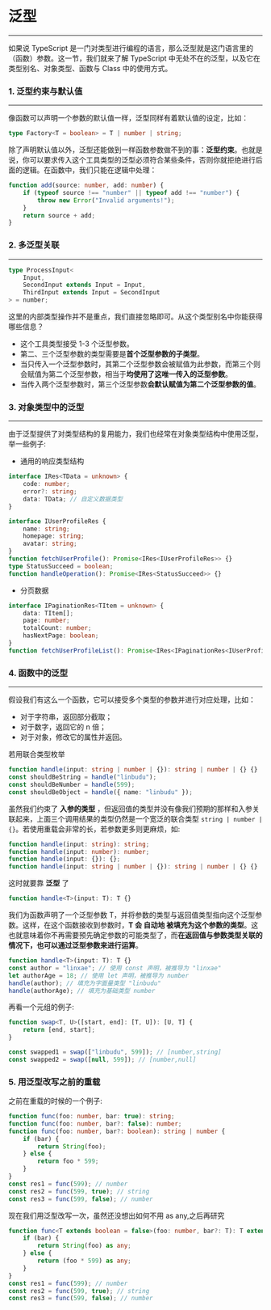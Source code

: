 # 泛型

---

如果说 TypeScript 是一门对类型进行编程的语言，那么泛型就是这门语言里的（函数）参数。这一节，我们就来了解 TypeScript 中无处不在的泛型，以及它在类型别名、对象类型、函数与 Class 中的使用方式。

### 1. 泛型约束与默认值

---

像函数可以声明一个参数的默认值一样，泛型同样有着默认值的设定，比如：

```typescript
type Factory<T = boolean> = T | number | string;
```

除了声明默认值以外，泛型还能做到一样函数参数做不到的事：**泛型约束**。也就是说，你可以要求传入这个工具类型的泛型必须符合某些条件，否则你就拒绝进行后面的逻辑。在函数中，我们只能在逻辑中处理：

```typescript
function add(source: number, add: number) {
    if (typeof source !== "number" || typeof add !== "number") {
        throw new Error("Invalid arguments!");
    }
    return source + add;
}
```

### 2. 多泛型关联

---

```typescript
type ProcessInput<
    Input,
    SecondInput extends Input = Input,
    ThirdInput extends Input = SecondInput
> = number;
```

这里的内部类型操作并不是重点，我们直接忽略即可。从这个类型别名中你能获得哪些信息？

-   这个工具类型接受 1-3 个泛型参数。
-   第二、三个泛型参数的类型需要是**首个泛型参数的子类型**。
-   当只传入一个泛型参数时，其第二个泛型参数会被赋值为此参数，而第三个则会赋值为第二个泛型参数，相当于**均使用了这唯一传入的泛型参数**。
-   当传入两个泛型参数时，第三个泛型参数**会默认赋值为第二个泛型参数的值**。

### 3. 对象类型中的泛型

---

由于泛型提供了对类型结构的复用能力，我们也经常在对象类型结构中使用泛型，举一些例子:

-   通用的响应类型结构

```typescript
interface IRes<TData = unknown> {
    code: number;
    error?: string;
    data: TData; // 自定义数据类型
}
```

```typescript
interface IUserProfileRes {
    name: string;
    homepage: string;
    avatar: string;
}
function fetchUserProfile(): Promise<IRes<IUserProfileRes>> {}
type StatusSucceed = boolean;
function handleOperation(): Promise<IRes<StatusSucceed>> {}
```

-   分页数据

```typescript
interface IPaginationRes<TItem = unknown> {
    data: TItem[];
    page: number;
    totalCount: number;
    hasNextPage: boolean;
}
function fetchUserProfileList(): Promise<IRes<IPaginationRes<IUserProfileRes>>> {}
```

### 4. 函数中的泛型

---

假设我们有这么一个函数，它可以接受多个类型的参数并进行对应处理，比如：

-   对于字符串，返回部分截取；
-   对于数字，返回它的 n 倍；
-   对于对象，修改它的属性并返回。

若用联合类型枚举

```typescript
function handle(input: string | number | {}): string | number | {} {}
const shouldBeString = handle("linbudu");
const shouldBeNumber = handle(599);
const shouldBeObject = handle({ name: "linbudu" });
```

虽然我们约束了 **入参的类型** ，但返回值的类型并没有像我们预期的那样和入参关联起来，上面三个调用结果的类型仍然是一个宽泛的联合类型 `string | number | {}`。若使用重载会非常的长，若参数更多则更麻烦，如:

```typescript
function handle(input: string): string;
function handle(input: number): number;
function handle(input: {}): {};
function handle(input: string | number | {}): string | number | {} {}
```

这时就要靠 **泛型** 了

```typescript
function handle<T>(input: T): T {}
```

我们为函数声明了一个泛型参数 T，并将参数的类型与返回值类型指向这个泛型参数。这样，在这个函数接收到参数时，**T 会 自动地 被填充为这个参数的类型**。这也就意味着你不再需要预先确定参数的可能类型了，而**在返回值与参数类型关联的情况下，也可以通过泛型参数来进行运算**。

```typescript
function handle<T>(input: T): T {}
const author = "linxae"; // 使用 const 声明，被推导为 "linxae"
let authorAge = 18; // 使用 let 声明，被推导为 number
handle(author); // 填充为字面量类型 "linbudu"
handle(authorAge); // 填充为基础类型 number
```

再看一个元组的例子:

```typescript
function swap<T, U>([start, end]: [T, U]): [U, T] {
    return [end, start];
}

const swapped1 = swap(["linbudu", 599]); // [number,string]
const swapped2 = swap([null, 599]); // [number,null]
```

### 5. 用泛型改写之前的重载

之前在重载的时候的一个例子:

```typescript
function func(foo: number, bar: true): string;
function func(foo: number, bar?: false): number;
function func(foo: number, bar?: boolean): string | number {
    if (bar) {
        return String(foo);
    } else {
        return foo * 599;
    }
}
const res1 = func(599); // number
const res2 = func(599, true); // string
const res3 = func(599, false); // number
```

现在我们用泛型改写一次，虽然还没想出如何不用 as any,之后再研究

```typescript
function func<T extends boolean = false>(foo: number, bar?: T): T extends false ? number : string {
    if (bar) {
        return String(foo) as any;
    } else {
        return (foo * 599) as any;
    }
}
const res1 = func(599); // number
const res2 = func(599, true); // string
const res3 = func(599, false); // number
```
